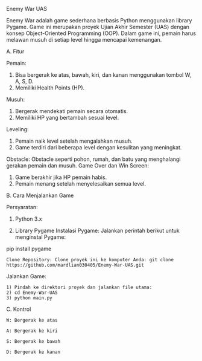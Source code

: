 Enemy War UAS

Enemy War adalah game sederhana berbasis Python menggunakan library Pygame. Game ini merupakan proyek Ujian Akhir Semester (UAS) dengan konsep Object-Oriented Programming (OOP). Dalam game ini, pemain harus melawan musuh di setiap level hingga mencapai kemenangan.

A. Fitur

Pemain:
  1) Bisa bergerak ke atas, bawah, kiri, dan kanan menggunakan tombol W, A, S, D.
  2) Memiliki Health Points (HP).
     
Musuh:
  1) Bergerak mendekati pemain secara otomatis.
  2) Memiliki HP yang bertambah sesuai level.
   
Leveling:
  1) Pemain naik level setelah mengalahkan musuh.
  2) Game terdiri dari beberapa level dengan kesulitan yang meningkat.
   
Obstacle:
  Obstacle seperti pohon, rumah, dan batu yang menghalangi gerakan pemain dan musuh.
Game Over dan Win Screen:
  1) Game berakhir jika HP pemain habis.
  2) Pemain menang setelah menyelesaikan semua level.
     
B. Cara Menjalankan Game

Persyaratan:
  1) Python 3.x
  
  2) Library Pygame
  Instalasi Pygame: Jalankan perintah berikut untuk menginstal Pygame:

pip install pygame

    Clone Repository: Clone proyek ini ke komputer Anda: git clone https://github.com/mardlian030405/Enemy-War-UAS.git

Jalankan Game:

    1) Pindah ke direktori proyek dan jalankan file utama:
    2) cd Enemy-War-UAS
    3) python main.py

C. Kontrol

    W: Bergerak ke atas
    
    A: Bergerak ke kiri
    
    S: Bergerak ke bawah
    
    D: Bergerak ke kanan
